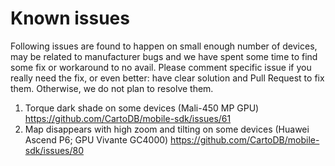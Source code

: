 # Known issues

Following issues are found to happen on small enough number of devices, may be related to manufacturer bugs and we have spent some time to find some fix or workaround to no avail. Please comment specific issue if you really need the fix, or even better: have clear solution and Pull Request to fix them. Otherwise, we do not plan to resolve them.

1. Torque dark shade on some devices (Mali-450 MP GPU) https://github.com/CartoDB/mobile-sdk/issues/61
2. Map disappears with high zoom and tilting on some devices (Huawei Ascend P6; GPU Vivante GC4000) https://github.com/CartoDB/mobile-sdk/issues/80
